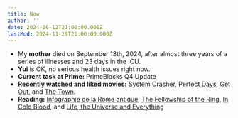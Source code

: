 ```yaml
---
title: Now
author: ''
date: 2024-06-12T21:00:00.000Z
lastMod: 2024-11-29T21:00:00.000Z
---
```


* My **mother** died on September 13th, 2024, after almost three years of a series of illnesses and 23 days in the ICU.
* **Yui** is OK, no serious health issues right now.
* **Current task at Prime:** PrimeBlocks Q4 Update
* **Recently watched and liked movies:** [System Crasher](https://letterboxd.com/film/system-crasher/), [Perfect Days](https://letterboxd.com/film/perfect-days-2023/), [Get Out,](https://letterboxd.com/film/get-out-2017/) and [The Town](https://letterboxd.com/film/the-town/).
* **Reading:** [Infographie de la Rome antique](https://www.goodreads.com/book/show/198973373-antik-roma), [The Fellowship of the Ring](https://www.goodreads.com/book/show/61215351-the-fellowship-of-the-ring), [In Cold Blood](https://www.goodreads.com/book/show/17306540-so-ukkanl-l-kla), and [Life, the Universe and Everything](https://www.goodreads.com/book/show/8694.Life_the_Universe_and_Everything)

